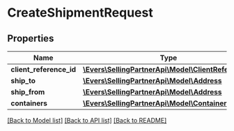 # CreateShipmentRequest

## Properties
Name | Type | Description | Notes
------------ | ------------- | ------------- | -------------
**client_reference_id** | [**\Evers\SellingPartnerApi\Model\ClientReferenceId**](ClientReferenceId.md) |  | 
**ship_to** | [**\Evers\SellingPartnerApi\Model\Address**](Address.md) |  | 
**ship_from** | [**\Evers\SellingPartnerApi\Model\Address**](Address.md) |  | 
**containers** | [**\Evers\SellingPartnerApi\Model\ContainerList**](ContainerList.md) |  | 

[[Back to Model list]](../README.md#documentation-for-models) [[Back to API list]](../README.md#documentation-for-api-endpoints) [[Back to README]](../README.md)


